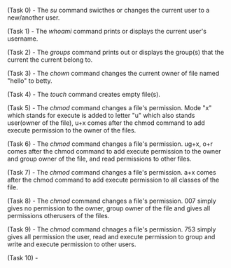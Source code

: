 (Task 0) - The *su* command swicthes or changes the current user to a new/another user.

(Task 1) - The *whoami* command  prints or displays the current user's username.

(Task 2) - The *groups* command prints out or displays the group(s) that the current the current belong  to.

(Task 3) - The *chown* command changes the current owner of file named "hello" to betty.

(Task 4) - The *touch* command creates empty file(s).

(Task 5) - The *chmod* command changes a file's permission. Mode "x" which stands for execute is added to letter "u" which also stands user(owner of the file), u+x comes after the chmod command to add execute permission to the owner of the files.

(Task 6) - The *chmod* command changes a file's permission. ug+x, o+r comes after the chmod command to add execute permission to the owner and group owner of the file, and read permissions to other files.

(Task 7) - The *chmod* command changes a file's permission. a+x comes after the chmod command to add execute permission to all classes of the file.

(Task 8) - The *chmod* command changes a file's permission. 007 simply gives no permission to the owner, group owner of the file and gives all permissions otherusers of the files.

(Task 9) - The *chmod* command chnages a file's permission. 753 simply gives all permission the user, read and execute permission to group and write and execute permission to other users.

(Task 10) - 
